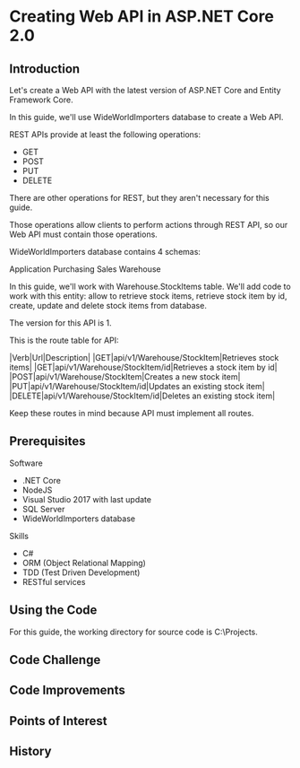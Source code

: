 # Creating Web API in ASP.NET Core 2.0

## Introduction

Let's create a Web API with the latest version of ASP.NET Core and Entity Framework Core.

In this guide, we'll use WideWorldImporters database to create a Web API.

REST APIs provide at least the following operations:

* GET
* POST
* PUT
* DELETE

There are other operations for REST, but they aren't necessary for this guide.

Those operations allow clients to perform actions through REST API, so our Web API must contain those operations.

WideWorldImporters database contains 4 schemas:

Application
Purchasing
Sales
Warehouse

In this guide, we'll work with Warehouse.StockItems table. We'll add code to work with this entity: allow to retrieve stock items, retrieve stock item by id, create, update and delete stock items from database.

The version for this API is 1.

This is the route table for API:

|Verb|Url|Description|
|GET|api/v1/Warehouse/StockItem|Retrieves stock items|
|GET|api/v1/Warehouse/StockItem/id|Retrieves a stock item by id|
|POST|api/v1/Warehouse/StockItem|Creates a new stock item|
|PUT|api/v1/Warehouse/StockItem/id|Updates an existing stock item|
|DELETE|api/v1/Warehouse/StockItem/id|Deletes an existing stock item|

Keep these routes in mind because API must implement all routes.

## Prerequisites

Software

* .NET Core
* NodeJS
* Visual Studio 2017 with last update
* SQL Server
* WideWorldImporters database

Skills

* C#
* ORM (Object Relational Mapping)
* TDD (Test Driven Development)
* RESTful services
    
## Using the Code

For this guide, the working directory for source code is C:\Projects.

## Code Challenge

## Code Improvements

## Points of Interest

## History


